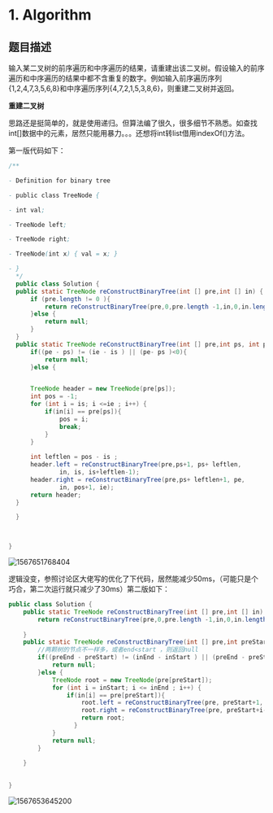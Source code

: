# 1. Algorithm 

## 题目描述

输入某二叉树的前序遍历和中序遍历的结果，请重建出该二叉树。假设输入的前序遍历和中序遍历的结果中都不含重复的数字。例如输入前序遍历序列{1,2,4,7,3,5,6,8}和中序遍历序列{4,7,2,1,5,3,8,6}，则重建二叉树并返回。

**重建二叉树**

思路还是挺简单的，就是使用递归。但算法编了很久，很多细节不熟悉。如查找int[]数据中的元素，居然只能用暴力。。。还想将int转list借用indexOf()方法。

第一版代码如下：

```java
/**

- Definition for binary tree

- public class TreeNode {

- int val;

- TreeNode left;

- TreeNode right;

- TreeNode(int x) { val = x; }

- }
  */
  public class Solution {
  public static TreeNode reConstructBinaryTree(int [] pre,int [] in) {
      if (pre.length != 0 ){
          return reConstructBinaryTree(pre,0,pre.length -1,in,0,in.length-1);
      }else {
          return null;
      }
  }
  public static TreeNode reConstructBinaryTree(int [] pre,int ps, int pe,int [] in, int is, int ie) {
      if((pe - ps) != (ie - is ) || (pe- ps )<0){
          return null;
      }else {


      TreeNode header = new TreeNode(pre[ps]);
      int pos = -1;
      for (int i = is; i <=ie ; i++) {
          if(in[i] == pre[ps]){
              pos = i;
              break;
          }
      }
  
      int leftlen = pos - is ;
      header.left = reConstructBinaryTree(pre,ps+1, ps+ leftlen,
              in, is, is+leftlen-1);
      header.right = reConstructBinaryTree(pre,ps+ leftlen+1, pe,
              in, pos+1, ie);
      return header;
  }

  }

  

}
```

![1567651768404](C:\Users\xjw\AppData\Roaming\Typora\typora-user-images\1567651768404.png)





逻辑没变，参照讨论区大佬写的优化了下代码，居然能减少50ms，（可能只是个巧合，第二次运行就只减少了30ms）第二版如下：

```java
public class Solution {
    public static TreeNode reConstructBinaryTree(int [] pre,int [] in) {
        return reConstructBinaryTree(pre,0,pre.length -1,in,0,in.length-1);
        
    }
    public static TreeNode reConstructBinaryTree(int [] pre,int preStart, int preEnd,int [] in, int inStart, int inEnd) {
        //两颗树的节点不一样多，或者end<start ，则返回null
        if((preEnd - preStart) != (inEnd - inStart ) || (preEnd - preStart )<0){
            return null;
        }else {
            TreeNode root = new TreeNode(pre[preStart]);
            for (int i = inStart; i <= inEnd ; i++) {
                if(in[i] == pre[preStart]){
                    root.left = reConstructBinaryTree(pre, preStart+1, preStart+i-inStart, in, inStart, i-1);
                    root.right = reConstructBinaryTree(pre, preStart+i-inStart+1, preEnd, in, i+1, inEnd);
                    return root;
                  }
            }
            return null;
        }

    }
    
    
}
```

![1567653645200](C:\Users\xjw\AppData\Roaming\Typora\typora-user-images\1567653645200.png)

